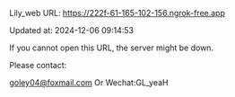 Lily_web URL: https://222f-61-165-102-156.ngrok-free.app

Updated at: 2024-12-06 09:14:53

If you cannot open this URL, the server might be down.

Please contact: 

goley04@foxmail.com Or Wechat:GL_yeaH
